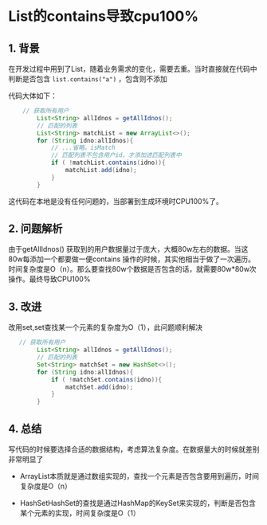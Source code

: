 # List的contains导致cpu100%

## 1. 背景

在开发过程中用到了List，随着业务需求的变化，需要去重。当时直接就在代码中判断是否包含 `list.contains("a")` ，包含则不添加

代码大体如下：

```java
    // 获取所有用户
        List<String> allIdnos = getAllIdnos();
        // 匹配的列表
        List<String> matchList = new ArrayList<>();
        for (String idno:allIdnos){
            // ...省略。isMatch 
            // 匹配列表不包含用户id，才添加进匹配列表中
            if ( !matchList.contains(idno)){
                matchList.add(idno);
            } 
        }

```

这代码在本地是没有任何问题的，当部署到生成环境时CPU100%了。

## 2. 问题解析

由于getAllIdnos() 获取到的用户数据量过于庞大，大概80w左右的数据。当这80w每添加一个都要做一便contains 操作的时候，其实他相当于做了一次遍历。时间复杂度是O（n）。那么要查找80w个数据是否包含的话，就需要80w*80w次操作。最终导致CPU100%

## 3. 改进

改用set,set查找某一个元素的复杂度为O（1），此问题顺利解决

```java
   // 获取所有用户
        List<String> allIdnos = getAllIdnos();
        // 匹配的列表
        Set<String> matchSet = new HashSet<>();
        for (String idno:allIdnos){
            if ( !matchSet.contains(idno)){
                matchSet.add(idno);
            }
        }
```



## 4. 总结

写代码的时候要选择合适的数据结构，考虑算法复杂度。在数据量大的时候就差别非常明显了

- ArrayList本质就是通过数组实现的，查找一个元素是否包含要用到遍历，时间复杂度是O（n）

- HashSetHashSet的查找是通过HashMap的KeySet来实现的，判断是否包含某个元素的实现，时间复杂度是O（1）